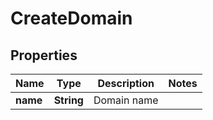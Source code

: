 
# CreateDomain

## Properties
Name | Type | Description | Notes
------------ | ------------- | ------------- | -------------
**name** | **String** | Domain name | 



